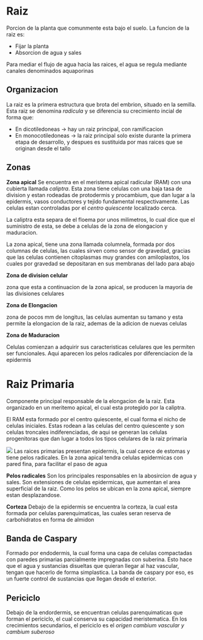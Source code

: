 # Raiz

Porcion de la planta que comunmente esta bajo el suelo.
La funcion de la raiz es:
- Fijar la planta
- Absorcion de agua y sales

Para mediar el flujo de agua hacia las raices, el agua se regula mediante canales denominados aquaporinas

## Organizacion

La raiz es la primera estructura que brota del embrion, situado en la semilla. Esta raiz se denomina *radicula* y se diferencia su crecimiento incial de forma que:
- En dicotiledoneas → hay un raiz principal, con ramificacion
- En monocotiledoneas → la raiz principal solo existe durante la primera etapa de desarrollo, y despues es sustituida por mas raices que se originan desde el tallo

## Zonas

**Zona apical**
Se encuentra en el meristema apical radicular (RAM) con una cubierta llamada *caliptra*. Esta zona tiene celulas con una baja tasa de division y estan rodeadas de protodermis y procambium, que dan lugar a la epidermis, vasos conductores y tejido fundamental respectivamente.
Las celulas estan controladas por el *centro quiescente* localizado cerca.

La caliptra esta separa de el floema por unos milimetros, lo cual dice que el suministro de esta, se debe a celulas de la zona de elongacion y maduracion.

La zona apical, tiene una zona llamada columnela, formada por dos columnas de celulas, las cuales sirven como sensor de gravedad, gracias que las celulas contienen citoplasmas muy grandes con amiloplastos, los cuales por gravedad se depositaran en sus membranas del lado para abajo

**Zona de division celular**

zona que esta a continuacion de la zona apical, se producen la mayoria de las divisiones celulares

**Zona de Elongacion**

zona de pocos mm de longitus, las celulas aumentan su tamano y esta permite la elongacion de la raiz, ademas de la adicion de nuevas celulas

**Zona de Maduracion**

Celulas comienzan a adquirir sus caracteristicas celulares que les permiten ser funcionales. Aqui aparecen los pelos radicales por diferenciacion de la epidermis

# Raiz Primaria

Componente principal responsable de la elongacion de la raiz. Esta organizado en un meritemo apical, el cual esta protegido por la caliptra.

El RAM esta formado por el centro quiescente, el cual forma el nicho de celulas iniciales. Estas rodean a las celulas del centro quiescente y son celulas troncales indiferenciadas, de aqui se generan las celulas progenitoras que dan lugar a todos los tipos celulares de la raiz primaria

![](https://i.imgur.com/V4cFB0B.png)
Las raices primarias presentan epidermis, la cual carece de estomas y tiene pelos radicales. En la zona apical tendra celulas epidermicas con pared fina, para facilitar el paso de agua

**Pelos radicales**
Son los principales responsables en la abosircion de agua y sales. Son extensiones de celulas epidermicas, que aumentan el area superficial de la raiz. Como los pelos se ubican en la zona apical, siempre estan desplazandose.

**Corteza**
Debajo de la epidermis se encuentra la corteza, la cual esta formada por celulas parenquimaticas, las cuales seran reserva de carbohidratos en forma de almidon

## Banda de Caspary

Formado por endodermis, la cual forma una capa de celulas compactadas con paredes primarias parcialmente impregnadas con suberina.
Esto hace que el agua y sustancias disueltas que quieran llegar al haz vascular, tengan que hacerlo de forma simplastica.
La banda de caspary por eso, es un fuerte control de sustancias que llegan desde el exterior.

## Periciclo

Debajo de la endordermis, se encuentran celulas parenquimaticas que forman el periciclo, el cual conserva su capacidad meristematica. En los crecimientos secundarios, el periciclo es el *origen cambium vascular y cambium suberoso*